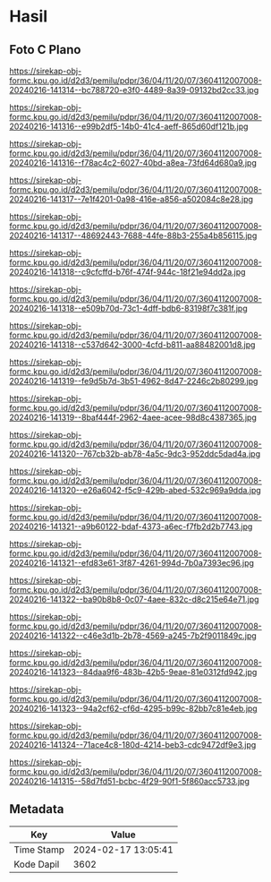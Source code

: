 # Hasil

## Foto C Plano

https://sirekap-obj-formc.kpu.go.id/d2d3/pemilu/pdpr/36/04/11/20/07/3604112007008-20240216-141314--bc788720-e3f0-4489-8a39-09132bd2cc33.jpg

https://sirekap-obj-formc.kpu.go.id/d2d3/pemilu/pdpr/36/04/11/20/07/3604112007008-20240216-141316--e99b2df5-14b0-41c4-aeff-865d60df121b.jpg

https://sirekap-obj-formc.kpu.go.id/d2d3/pemilu/pdpr/36/04/11/20/07/3604112007008-20240216-141316--f78ac4c2-6027-40bd-a8ea-73fd64d680a9.jpg

https://sirekap-obj-formc.kpu.go.id/d2d3/pemilu/pdpr/36/04/11/20/07/3604112007008-20240216-141317--7e1f4201-0a98-416e-a856-a502084c8e28.jpg

https://sirekap-obj-formc.kpu.go.id/d2d3/pemilu/pdpr/36/04/11/20/07/3604112007008-20240216-141317--48692443-7688-44fe-88b3-255a4b856115.jpg

https://sirekap-obj-formc.kpu.go.id/d2d3/pemilu/pdpr/36/04/11/20/07/3604112007008-20240216-141318--c9cfcffd-b76f-474f-944c-18f21e94dd2a.jpg

https://sirekap-obj-formc.kpu.go.id/d2d3/pemilu/pdpr/36/04/11/20/07/3604112007008-20240216-141318--e509b70d-73c1-4dff-bdb6-83198f7c381f.jpg

https://sirekap-obj-formc.kpu.go.id/d2d3/pemilu/pdpr/36/04/11/20/07/3604112007008-20240216-141318--c537d642-3000-4cfd-b811-aa88482001d8.jpg

https://sirekap-obj-formc.kpu.go.id/d2d3/pemilu/pdpr/36/04/11/20/07/3604112007008-20240216-141319--fe9d5b7d-3b51-4962-8d47-2246c2b80299.jpg

https://sirekap-obj-formc.kpu.go.id/d2d3/pemilu/pdpr/36/04/11/20/07/3604112007008-20240216-141319--8baf444f-2962-4aee-acee-98d8c4387365.jpg

https://sirekap-obj-formc.kpu.go.id/d2d3/pemilu/pdpr/36/04/11/20/07/3604112007008-20240216-141320--767cb32b-ab78-4a5c-9dc3-952ddc5dad4a.jpg

https://sirekap-obj-formc.kpu.go.id/d2d3/pemilu/pdpr/36/04/11/20/07/3604112007008-20240216-141320--e26a6042-f5c9-429b-abed-532c969a9dda.jpg

https://sirekap-obj-formc.kpu.go.id/d2d3/pemilu/pdpr/36/04/11/20/07/3604112007008-20240216-141321--a9b60122-bdaf-4373-a6ec-f7fb2d2b7743.jpg

https://sirekap-obj-formc.kpu.go.id/d2d3/pemilu/pdpr/36/04/11/20/07/3604112007008-20240216-141321--efd83e61-3f87-4261-994d-7b0a7393ec96.jpg

https://sirekap-obj-formc.kpu.go.id/d2d3/pemilu/pdpr/36/04/11/20/07/3604112007008-20240216-141322--ba90b8b8-0c07-4aee-832c-d8c215e64e71.jpg

https://sirekap-obj-formc.kpu.go.id/d2d3/pemilu/pdpr/36/04/11/20/07/3604112007008-20240216-141322--c46e3d1b-2b78-4569-a245-7b2f9011849c.jpg

https://sirekap-obj-formc.kpu.go.id/d2d3/pemilu/pdpr/36/04/11/20/07/3604112007008-20240216-141323--84daa9f6-483b-42b5-9eae-81e0312fd942.jpg

https://sirekap-obj-formc.kpu.go.id/d2d3/pemilu/pdpr/36/04/11/20/07/3604112007008-20240216-141323--94a2cf62-cf6d-4295-b99c-82bb7c81e4eb.jpg

https://sirekap-obj-formc.kpu.go.id/d2d3/pemilu/pdpr/36/04/11/20/07/3604112007008-20240216-141324--71ace4c8-180d-4214-beb3-cdc9472df9e3.jpg

https://sirekap-obj-formc.kpu.go.id/d2d3/pemilu/pdpr/36/04/11/20/07/3604112007008-20240216-141315--58d7fd51-bcbc-4f29-90f1-5f860acc5733.jpg


## Metadata

| Key        | Value               |
| ---------- | ------------------- |
| Time Stamp | 2024-02-17 13:05:41 |
| Kode Dapil | 3602                |




